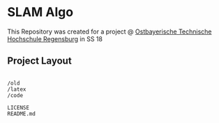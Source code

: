 # SLAM Algo

This Repository was created for a project @ [Ostbayerische Technische Hochschule Regensburg](https://www.oth-regensburg.de/) in SS 18


## Project Layout
<pre><code>
/old
/latex
/code

LICENSE
README.md

</pre></code>